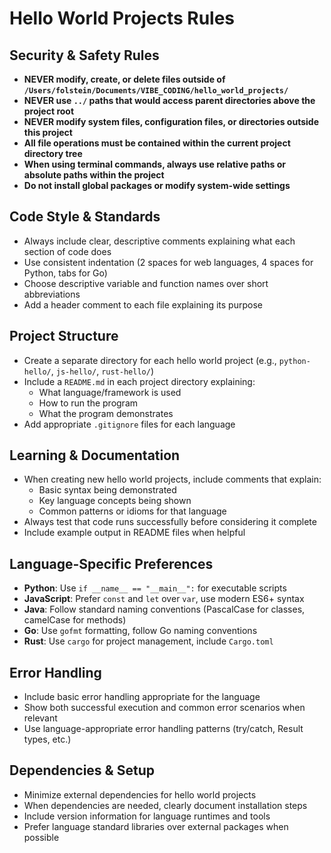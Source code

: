 # Hello World Projects Rules

## Security & Safety Rules
- **NEVER modify, create, or delete files outside of `/Users/folstein/Documents/VIBE_CODING/hello_world_projects/`**
- **NEVER use `../` paths that would access parent directories above the project root**
- **NEVER modify system files, configuration files, or directories outside this project**
- **All file operations must be contained within the current project directory tree**
- **When using terminal commands, always use relative paths or absolute paths within the project**
- **Do not install global packages or modify system-wide settings**

## Code Style & Standards
- Always include clear, descriptive comments explaining what each section of code does
- Use consistent indentation (2 spaces for web languages, 4 spaces for Python, tabs for Go)
- Choose descriptive variable and function names over short abbreviations
- Add a header comment to each file explaining its purpose

## Project Structure
- Create a separate directory for each hello world project (e.g., `python-hello/`, `js-hello/`, `rust-hello/`)
- Include a `README.md` in each project directory explaining:
  - What language/framework is used
  - How to run the program
  - What the program demonstrates
- Add appropriate `.gitignore` files for each language

## Learning & Documentation
- When creating new hello world projects, include comments that explain:
  - Basic syntax being demonstrated
  - Key language concepts being shown
  - Common patterns or idioms for that language
- Always test that code runs successfully before considering it complete
- Include example output in README files when helpful

## Language-Specific Preferences
- **Python**: Use `if __name__ == "__main__":` for executable scripts
- **JavaScript**: Prefer `const` and `let` over `var`, use modern ES6+ syntax
- **Java**: Follow standard naming conventions (PascalCase for classes, camelCase for methods)
- **Go**: Use `gofmt` formatting, follow Go naming conventions
- **Rust**: Use `cargo` for project management, include `Cargo.toml`

## Error Handling
- Include basic error handling appropriate for the language
- Show both successful execution and common error scenarios when relevant
- Use language-appropriate error handling patterns (try/catch, Result types, etc.)

## Dependencies & Setup
- Minimize external dependencies for hello world projects
- When dependencies are needed, clearly document installation steps
- Include version information for language runtimes and tools
- Prefer language standard libraries over external packages when possible
